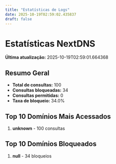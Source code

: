 ```yaml
---
title: "Estatísticas de Logs"
date: 2025-10-19T02:59:02.435837
draft: false
---
```

# Estatísticas NextDNS
**Última atualização:** 2025-10-19T02:59:01.664368
## Resumo Geral
- **Total de consultas:** 100
- **Consultas bloqueadas:** 34
- **Consultas permitidas:** 0
- **Taxa de bloqueio:** 34.0%
## Top 10 Domínios Mais Acessados
1. **unknown** - 100 consultas

## Top 10 Domínios Bloqueados

1. **null** - 34 bloqueios

